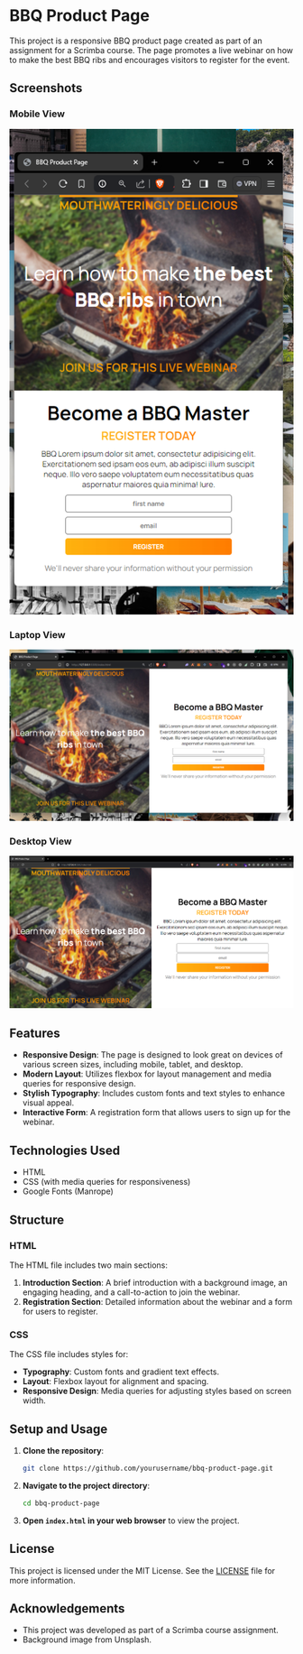 # BBQ Product Page

This project is a responsive BBQ product page created as part of an assignment for a Scrimba course. The page promotes a live webinar on how to make the best BBQ ribs and encourages visitors to register for the event.

## Screenshots

### Mobile View
![Mobile View](./mobile.png)

### Laptop View
![Laptop View](./laptop.png)

### Desktop View
![Desktop View](./desktop.png)

## Features

- **Responsive Design**: The page is designed to look great on devices of various screen sizes, including mobile, tablet, and desktop.
- **Modern Layout**: Utilizes flexbox for layout management and media queries for responsive design.
- **Stylish Typography**: Includes custom fonts and text styles to enhance visual appeal.
- **Interactive Form**: A registration form that allows users to sign up for the webinar.

## Technologies Used

- HTML
- CSS (with media queries for responsiveness)
- Google Fonts (Manrope)

## Structure

### HTML

The HTML file includes two main sections:

1. **Introduction Section**: A brief introduction with a background image, an engaging heading, and a call-to-action to join the webinar.
2. **Registration Section**: Detailed information about the webinar and a form for users to register.

### CSS

The CSS file includes styles for:

- **Typography**: Custom fonts and gradient text effects.
- **Layout**: Flexbox layout for alignment and spacing.
- **Responsive Design**: Media queries for adjusting styles based on screen width.

## Setup and Usage

1. **Clone the repository**:
    ```sh
    git clone https://github.com/yourusername/bbq-product-page.git
    ```

2. **Navigate to the project directory**:
    ```sh
    cd bbq-product-page
    ```

3. **Open `index.html` in your web browser** to view the project.

## License

This project is licensed under the MIT License. See the [LICENSE](./LICENSE) file for more information.

## Acknowledgements

- This project was developed as part of a Scrimba course assignment.
- Background image from Unsplash.
